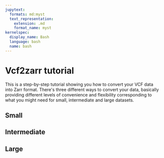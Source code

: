 ```yaml
---
jupytext:
  formats: md:myst
  text_representation:
    extension: .md
    format_name: myst
kernelspec:
  display_name: Bash
  language: bash
  name: bash
---
```

# Vcf2zarr tutorial

This is a step-by-step tutorial showing you how to convert your 
VCF data into Zarr format. There's three different ways to 
convert your data, basically providing different levels of 
convenience and flexibility corresponding to what you might
need for small, intermediate and large datasets.

## Small

<!-- ```{code-cell} bash -->
<!-- vcf2zarr convert ../tests/data/vcf/sample.vcf.gz sample.zarr -vf -->
<!-- ``` -->

 <div id="demo"></div>
 <script>
 AsciinemaPlayer.create('_static/demo.cast', document.getElementById('demo'), {
    cols:80, 
    rows:12
 });
 </script>

## Intermediate

## Large

